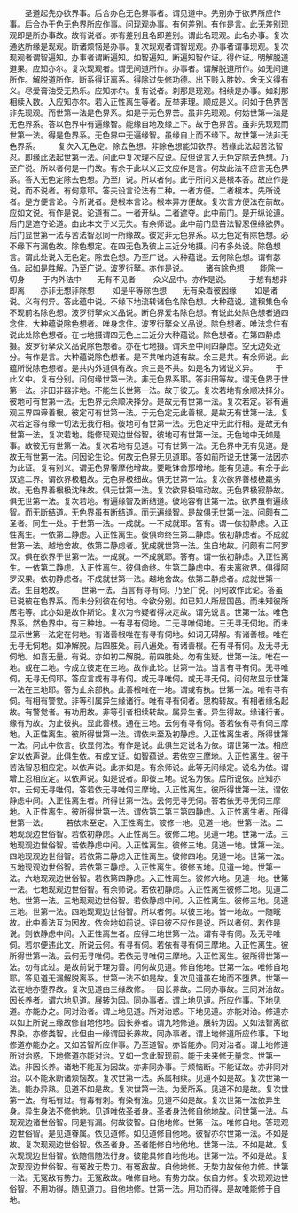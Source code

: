<!-- { "loadSidebar": true } -->
　　圣道起先办欲界事。后合办色无色界事者。谓见道中。先别办于欲界所应作事。后合办于色无色界所应作事。问现观办事。有何差别。有作是言。此无差别现观即是所办事故。故有说者。亦有差别且名即差别。谓此名现观。此名办事。复次通达所缘是现观。断诸烦恼是办事。复次现观者谓智现观。办事者谓事现观。复次现观者谓智遍知。办事者谓断遍知。如智遍知。断遍知智作证。得作证。明解脱道道果。应知亦尔。复次现观者。谓无间道所作。办事者。谓解脱道所作。如无间道所作。解脱道所作。断系得证离系。得除过失修功德。出下贱入胜妙。舍无义得有义。尽爱膏油受无热乐。应知亦尔。复有说者。刹那是现观。相续是办事。如刹那相续入数。入应知亦尔。若入正性离生等者。反举非理。顺成是义。问如于色界苦非先现观。而世第一法是色界系。如是于无色界苦。虽非先现观。何妨世第一法是无色界系。答以色界中有遍缘智。能缘自地及缘上下。故于色界苦。虽非先现观而世第一法。得是色界系。无色界中无遍缘智。虽缘自上而不缘下。故世第一法非无色界系。
　　复次入无色定。除去色想。非除色想能知欲界。若缘此法起苦法智忍。即缘此法起世第一法。问此中复次理不应说。应但说言入无色定除去色想。乃至广说。所以者何是一门故。有余于此以义正文应作是言。何故此法不应言无色界系。答入无色定除去色想。乃至广说。所以者何。此于所问义是根本答。故应作是说。而不说者。有何意耶。答夫设言论法有二种。一者方便。二者根本。先所说者。是方便言论。今所说者。是根本言论。根本异方便故。复次言方便法在前故。应如文说。有作是说。论道有二。一者开纵。二者遮夺。此中前门。是开纵论道。后门是遮夺论道。由此本文于义无失。有余师说。此中前门显苦法智忍但缘欲界。后门显世第一法与苦法智忍同一所缘故。彼定非无色界系。以无色定有除色想。必不缘下有漏色故。除色想定。在四无色及彼上三近分地摄。问有多处说。除色想言。谓此处说入无色定。除去色想。乃至广说。大种蕴说。云何除色想。谓有苾刍。起如是胜解。乃至广说。波罗衍拏。亦作是说。
　　诸有除色想　　能除一切身
　　于内外法中　　无有不见者
　　众义品中。亦作是说。
　　于想有想非即离　　亦非无想非除想
　　如是平等除色想　　无有染着彼因缘
　　如是诸说。义有何异。答此蕴中说。不缘下地流转诸色名除色想。大种蕴说。遣积集色令不现前名除色想。波罗衍拏众义品说。断色界爱名除色想。有说此处除色想者通四念住。大种蕴说除色想者。唯身念住。波罗衍拏众义品说。除色想者。唯法念住有说此处除色想者。在七地摄谓四无色上三近分大种蕴说。除色想者。在第四静虑摄。波罗衍拏众义品说除色想者。亦在七地摄。谓未至中间四静虑。空无边处近分。有作是言。大种蕴说除色想者。是不共唯内道有故。余三是共。有余师说。此蕴所说除色想者。是共内外道俱有故。余三是不共。如是名为诸说义异。
　　于此义中。复有分别。问何缘世第一法。非无色界系耶。答非田等故。谓无色界于世第一法。非田非器非地。不能生长世第一法。故于彼无。复次若地有余顺决择分。彼地可有世第一法。无色界无余顺决择分。是故无有世第一法。复次若定。容有遍观三界四谛善根。彼定可有世第一法。于无色定无此善根。是故无有世第一法。复次若定容有缘一切法无我行相。彼地可有世第一法。无色定中无此行相。是故无有世第一法。复次若地。能修现观边世俗智。彼地可有世第一法。无色地中无如是事。故彼无有世第一法。复次若地有见道。可有世第一法。无色界中无有见道。是故无有世第一法。问因论生论。何故无色界无见道耶。答如前所说无世第一法因亦为此证。复有别义。谓无色界奢摩他增故。要毗钵舍那增地。能有见道。有余于此双遮二界。谓欲界极粗故。无色界极细故。俱无世第一法。复次欲界善根极羸劣故。无色界善根极沈昧故。俱无世第一法。复次欲界极喧动故。无色界极寂静故。俱无世第一法。复次若地。有遍缘智及断结道。彼地容有世第一法。欲界虽有遍缘智。而无断结道。无色界虽有断结道。而无遍缘智。是故俱无世第一法。问颇有二圣者。同生一处。于世第一法。一成就。一不成就耶。答有。谓一依初静虑。入正性离生。一依第二静虑。入正性离生。彼俱命终生第二静虑。依初静虑者。不成就世第一法。越地舍故。依第二静虑者。犹成就世第一法。生自地故。问颇有二阿罗汉。俱在欲界于世第一法。一成就。一不成就耶。答有。谓一依初静虑。入正性离生。一依第二静虑。入正性离生。彼俱命终。生第二静虑中。有未离欲界。俱得阿罗汉果。依初静虑者。不成就世第一法。越地舍故。依第二静虑者。成就世第一法。生自地故。
　　世第一法。当言有寻有伺。乃至广说。问何故作此论。答虽已说彼在色界系。而未分别彼在何地。今欲分别。如已知人所居国邑。而未知彼所居宅等。此亦如是故作斯论。复次为令疑者得决定故。谓先说言。世第一法。唯色界系。然色界中。有三种地。一有寻有伺地。二无寻唯伺地。三无寻无伺地。而未显示世第一法定在何地。有诸善根唯在有寻有伺地。如词无碍解。有诸善根。唯在无寻无伺地。如净解脱。后四胜处。前八遍处。有诸善根。在有寻有伺。及无寻无伺地。如喜无量。有说。亦如初二解脱。前四胜处。勿有生疑。世第一法。唯在一地。或在二地。今成立彼定在三地。故作此论。世第一法。当言有寻有伺。无寻唯伺。无寻无伺耶。答应言或有寻有伺。或无寻唯伺。或无寻无伺。问何故显示世第一法在三地耶。答为止余部执。此善根唯在一地。谓或有执。世第一法。唯有寻有伺。有相有警觉。非等引属异生缘诸行。唯有寻有伺者。思构转故。有相者缘名起故。有警觉者。有功用故。非等引者相续转故。属异生者。异生得故。缘诸行者。缘有为故。为止彼执。显此善根。通在三地。云何有寻有伺。答若依有寻有伺三摩地。入正性离生。彼所得世第一法。谓依未至及初静虑。入正性离生者。所得世第一法。问此中依言。欲显何法。有作是说。此俱生定说名为依。谓世第一法。相应定以依声说。此俱生依。有成文证。如智蕴说。若依空三摩地。入正性离生。彼于苦法智忍相应定。以依声说。此亦如是。有余师说。此等无间缘定。说名为依。谓增上忍相应定。以依声说。如是说者。即彼三地。说名为依。后所说依。应知亦尔。云何无寻唯伺。答若依无寻唯伺三摩地。入正性离生。彼所得世第一法。谓依静虑中间。入正性离生者。所得世第一法。云何无寻无伺。答若依无寻无伺三摩地。入正性离生。彼所得世第一法。谓依第二第三第四静虑。入正性离生者。所得世第一法。
　　若依未至定。入正性离生。彼修一地。见道一地。世第一法。二地现观边世俗智。若依初静虑。入正性离生。彼修二地。见道一地。世第一法。三地现观边世俗智。若依静虑中间。入正性离生。彼修三地。见道一地。世第一法。四地现观边世俗智。若依第二静虑入正性离生。彼修四地。见道一地。世第一法。五地现观边世俗智。若依第三静虑。入正性离生。彼修五地。见道一地。世第一法。六地现观边世俗智。若依第四静虑。入正性离生。彼修六地。见道一地。世第一法。七地现观边世俗智。有余师说。若依初静虑。入正性离生彼修二地。见道二地。世第一法。三地现观边世俗智。若依静虑中间。入正性离生。彼修三地。见道三地。世第一法。四地现观边世俗智。所以者何。以彼三地。皆一地故。一随眠故。此中善法互为因故。依余地如前说。评曰彼不应作是说。所以者何。若作是说。则依静虑中间。入正性离生者。应得二地世第一法。谓有寻有伺。及无寻唯伺。若尔便违此文。所说云何。有寻有伺。若依有寻有伺三摩地。入正性离生。彼所得世第一法。云何无寻唯伺。若依无寻唯伺三摩地。入正性离生。彼所得世第一法。勿有此过。是故前说于理为善。问何故见道。修自他地。世第一法。唯修自地耶。答见道无漏解脱离系。世第一法不如是故。复次见道虽在地而不堕界。世第一法在地亦堕界故。复次见道由三缘故修。一因长养故。二同办事故。三同对治故。因长养者。谓六地见道。展转为因。同办事者。谓上地见道。所应作事。下地见道。亦能办之。同对治者。谓上地见道。所对治惑。下地见道。亦能对治。修道亦以如上所说三缘故修自地他地。因长养者。谓九地修道。展转为因。又如法智离欲界染。亦修类智。此但由一缘谓因长养故。同办事者。谓上地修道所应作事。下地修道亦能办之。又如苦智所应作事。乃至道智。亦皆能办。同对治者。谓上地修道所对治惑。下地修道亦能对治。又如一念此智现前。能于未来修无量念。世第一法。非因长养。诸地不能互为因故。亦非同办事。于烦恼断。不能证故。亦非同对治。以不能永断诸烦恼故。复次世第一法。系属相续。见道不如是故。复次世第一法。能办异熟。见道不如是故。复次世第一法。为爱所系。见道不如是故。复次世第一法。有垢有过。有毒有刺。有染有浊。见道不如是故。复次世第一法依异生身。异生身法不修他地。见道唯依圣者身。圣者身法修自他地故。问世第一法。与现观边诸世俗智。同是有漏。何故彼智。自他地修。世第一法。唯修自地。答现观边世俗智。是见道眷属。依见道修。如见道修自他地。彼智亦尔世第一法。不如是故。复次现观边世俗智。依圣者身。圣者能修自地他地。世第一法。不如是故。复次现观边世俗智。依随信随法行身。彼能具修自地他地。世第一法。不如是故。复次现观边世俗智。有冤敌无势力。有冤敌故。自他地修。无势力故依他力修。世第一法。无冤敌有势力。无冤敌故。唯修自地。有势力故。依自力修。复次现观边世俗智。不用功得。随见道力。自他地修。世第一法。用功而得。是故唯能修于自地。
